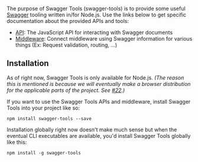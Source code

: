 The purpose of Swagger Tools (swagger-tools) is to provide some useful [Swagger][swagger] tooling written in/for
Node.js.  Use the links below to get specific documentation about the provided APIs and tools:

* [API][swagger-tools-api]: The JavaScript API for interacting with Swagger documents
* [Middleware][swagger-tools-middleware]: Connect middleware using Swagger information for various things
(Ex: Request validation, routing, ...)

## Installation

As of right now, Swagger Tools is only available for Node.js.  _(The reason this is mentioned is because we will
eventually make a browser distribution for the applicable parts of the project.  See
[#22](https://github.com/apigee-127/swagger-tools/issues/22).)_

If you want to use the Swagger Tools APIs and middleware, install Swagger Tools into your project like so:

```
npm install swagger-tools --save
```

Installation globally right now doesn't make much sense but when the eventual CLI executables are available, you'd
install Swagger Tools globally like this:

```
npm install -g swagger-tools
```

[swagger]: http://swagger.io/
[swagger-tools-api]: https://github.com/apigee-127/swagger-tools/blob/master/docs/API.md
[swagger-tools-middleware]: https://github.com/apigee-127/swagger-tools/blob/master/docs/Middleware.md
